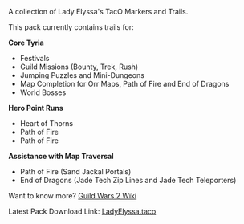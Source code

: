 A collection of Lady Elyssa's TacO Markers and Trails.

This pack currently contains trails for:

<b>Core Tyria</b>
* Festivals
* Guild Missions (Bounty, Trek, Rush)
* Jumping Puzzles and Mini-Dungeons
* Map Completion for Orr Maps, Path of Fire and End of Dragons
* World Bosses

<b>Hero Point Runs</b>
* Heart of Thorns
* Path of Fire
* Path of Fire

<b>Assistance with Map Traversal</b>
* Path of Fire (Sand Jackal Portals)
* End of Dragons (Jade Tech Zip Lines and Jade Tech Teleporters)

Want to know more? [Guild Wars 2 Wiki](https://wiki.guildwars2.com/wiki/User:Lady_Elyssa)

Latest Pack Download Link: [LadyElyssa.taco](https://github.com/LadyElyssa/LadyElyssa/raw/main/LadyElyssa.taco)
